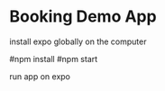 # Booking Demo App

install expo globally on the computer

#npm install
#npm start

run app on expo 
